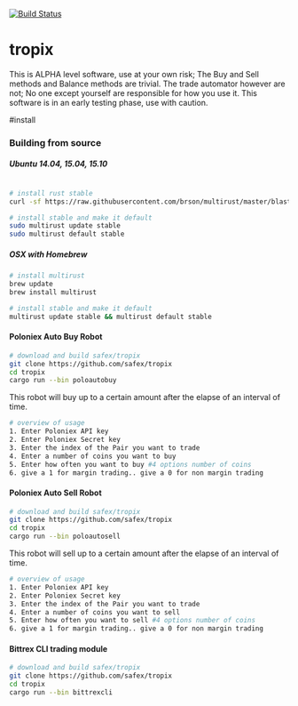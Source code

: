 [![Build Status](https://travis-ci.org/safex/tropix.png?branch=master)](https://travis-ci.org/safex/tropix)

# tropix
This is ALPHA level software, use at your own risk; The Buy and Sell methods and Balance methods are trivial.
The trade automator however are not; No one except yourself are responsible for how you use it. This software is in an early testing phase, use with caution.

#install
### Building from source

##### Ubuntu 14.04, 15.04, 15.10

```bash

# install rust stable
curl -sf https://raw.githubusercontent.com/brson/multirust/master/blastoff.sh | sh

# install stable and make it default
sudo multirust update stable
sudo multirust default stable
```

##### OSX with Homebrew

```bash
# install multirust
brew update
brew install multirust

# install stable and make it default
multirust update stable && multirust default stable
```



#### Poloniex Auto Buy Robot

```bash
# download and build safex/tropix
git clone https://github.com/safex/tropix
cd tropix
cargo run --bin poloautobuy
```

This robot will buy up to a certain amount after the elapse of an interval of time.

```bash
# overview of usage
1. Enter Poloniex API key
2. Enter Poloniex Secret key
3. Enter the index of the Pair you want to trade
4. Enter a number of coins you want to buy
5. Enter how often you want to buy #4 options number of coins
6. give a 1 for margin trading.. give a 0 for non margin trading
```

#### Poloniex Auto Sell Robot

```bash
# download and build safex/tropix
git clone https://github.com/safex/tropix
cd tropix
cargo run --bin poloautosell
```

This robot will sell up to a certain amount after the elapse of an interval of time.

```bash
# overview of usage
1. Enter Poloniex API key
2. Enter Poloniex Secret key
3. Enter the index of the Pair you want to trade
4. Enter a number of coins you want to sell
5. Enter how often you want to sell #4 options number of coins
6. give a 1 for margin trading.. give a 0 for non margin trading
```

#### Bittrex CLI trading module

```bash
# download and build safex/tropix
git clone https://github.com/safex/tropix
cd tropix
cargo run --bin bittrexcli
```